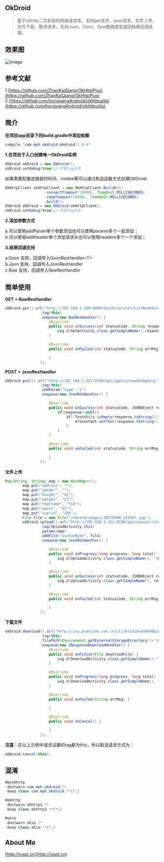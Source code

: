 ## **OkDroid**
> 基于okhttp二次封装的网络请求库，支持get请求、post请求、文件上传、文件下载、取消请求，支持Json、Gson、Raw数据类型返回结果回调处理。

## **效果图**
![image](https://github.com/hcs-xph/Okhttp-OkDroid/blob/master/screen/okdroid.gif)

## **参考文献**
1.[https://github.com/ZhaoKaiQiang/OkHttpPlus](https://github.com/ZhaoKaiQiang/OkHttpPlus)<br/>
2.[https://github.com/hongyangAndroid/okhttputils](https://github.com/hongyangAndroid/okhttputils)

## **简介**
**在项目app目录下的build.gradle中添加依赖**
```java
compile 'com.mph.okdroid:okdroid:1.0.0'
```
**1.在项目于入口创建唯一OkDroid实例**
```java
OkDroid okDroid = new OkDroid();
okDroid.setDebug(true);//开启log日志
```
如果需要配置连接超时时间、cookie等可以通过构造函数方式创建OkDroid:
```java
OkHttpClient okHttpClient = new OkHttpClient.Builder()
                  .connectTimeout(10000L, TimeUnit.MILLISECONDS)
                  .readTimeout(10000L, TimeUnit.MILLISECONDS)
                  .build();
OkDroid okDroid = new OkDroid(okHttpClient);
okDroid.setDebug(true);//开启log日志
```
**2.添加参数方式**<br/>

a.可以使用addParam单个参数添加也可以使用params多个一起添加；<br/>
b.可以使用addHeader单个添加请求头也可以使用headers多个一个添加；<br/>

**3.结果回调支持**<br/>

a.Gson 支持，回调传入GsonResHandler\<T> <br/>
b.Json 支持，回调传入JsonResHandler<br/>
c.Raw 支持，回调传入RawResHandler

## **简单使用**
**GET + RawResHandler**
```java
okDroid.get().url("http://192.168.1.109:8080/day10/servlet/ListBookServlet")
                .tag(this)
                .enqueue(new RawResHandler() {
                    @Override
                    public void onSuccess(int statusCode, String response) {
                        Log.d(GetActivity.class.getSimpleName(),response);
                    }

                    @Override
                    public void onFailed(int statusCode, String errMsg) {

                    }
                });
```
**POST + JsonResHandler**
```java
okDroid.post().url("http://192.168.1.221:9190/api/agency/newGetAgency")
                .tag(this)
                .addParam("type","1")
                .enqueue(new JsonResHandler() {

                    @Override
                    public void onSuccess(int statusCode, JSONObject response) {
                        if(response!=null){
                            if(!TextUtils.isEmpty(response.toString())){
                                mTvContent.setText(response.toString());
                            }
                        }
                    }

                    @Override
                    public void onFailed(int statusCode, String errMsg) {

                    }
                });

```
**文件上传**
```java
Map<String, String> map = new HashMap<>();
        map.put("address", "");
        map.put("gender", "");
        map.put("height", "42");
        map.put("weight", "21");
        map.put("realname", "fsd");
        map.put("waist", "43");
        map.put("userid", "285");
        File file = new File("/sdcard/images/20170308_131947.jpg");
        okDroid.upload().url("http://192.168.1.221:9190/api/casuserroleapi/editUserInfo")
                .tag(UploadActivity.this)
                .params(map)
                .addFile("avatarByte", file)
                .enqueue(new JsonResHandler() {

                    @Override
                    public void onProgress(long progress, long total) {
                        Log.d(UploadActivity.class.getSimpleName(), "当前进度-->" + progress + ",总大小-->" + total);
                    }

                    @Override
                    public void onSuccess(int statusCode, JSONObject response) {
                        Log.d(UploadActivity.class.getSimpleName(), response.toString());
                    }

                    @Override
                    public void onFailed(int statusCode, String errMsg) {

                    }
                });
```
**下载文件**
```java
okDroid.download().url("http://ivy.pconline.com.cn/click?adid=434690&id=pc.xz.android.zd.tl1.&__uuid=10220796")
                .tag(this)
                .filePath(Environment.getExternalStorageDirectory()+"/okdroid/kyw.apk")
                .enqueue(new IResponseDownloadHandler() {
                    @Override
                    public void onFinish(File downloadFile) {
                        Log.d(DownloadActivity.class.getSimpleName(),"下载成功");
                    }

                    @Override
                    public void onProgress(long progress, long total) {
                        Log.d(DownloadActivity.class.getSimpleName(), "当前进度-->" + progress + ",总大小-->" + total);
                    }

                    @Override
                    public void onFailed(String errMsg) {

                    }

                    @Override
                    public void onCancel() {

                    }
                });

```
**注意**：在以上示例中请求设置的tag都为this，所以取消请求方式为：
```java
okDroid.cancel(this);
```

## **混淆**
```java
#myokhttp
-dontwarn com.mph.okdroid.**
-keep class com.mph.okdroid.**{*;}

#okhttp
-dontwarn okhttp3.**
-keep class okhttp3.**{*;}

#okio
-dontwarn okio.**
-keep class okio.**{*;}
```
## **About Me**
[http://ivast.cn](http://ivast.cn)